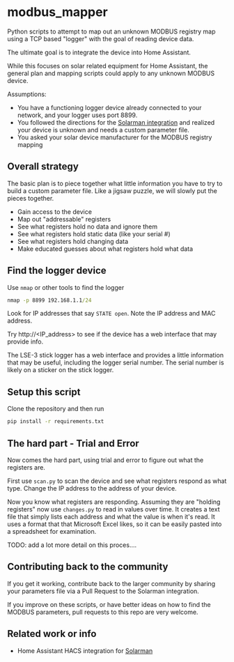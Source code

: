 # modbus_mapper
Python scripts to attempt to map out an unknown MODBUS registry map using a TCP based "logger" with the goal of reading device data.

The ultimate goal is to integrate the device into Home Assistant.

While this focuses on solar related equipment for Home Assistant, the general plan and mapping scripts could apply to any unknown MODBUS device.

Assumptions:
- You have a functioning logger device already connected to your network, and your logger uses port 8899.
- You followed the directions for the [Solarman integration](https://github.com/StephanJoubert/home_assistant_solarman/) and realized your device is unknown and needs a custom parameter file.
- You asked your solar device manufacturer for the MODBUS registry mapping

## Overall strategy
The basic plan is to piece together what little information you have to try to build a custom parameter file.  Like a jigsaw puzzle, we will slowly put the pieces together.

- Gain access to the device
- Map out "addressable" registers
- See what registers hold no data and ignore them
- See what registers hold static data (like your serial #)
- See what registers hold changing data
- Make educated guesses about what registers hold what data

## Find the logger device


Use `nmap` or other tools to find the logger

```cmd
nmap -p 8899 192.168.1.1/24
```
Look for IP addresses that say `STATE open`.  Note the IP address and MAC address.

Try http://<IP_address> to see if the device has a web interface that may provide info.

The LSE-3 stick logger has a web interface and provides a little information that may be useful, including the logger serial number.  The serial number is likely on a sticker on the stick logger.

## Setup this script

Clone the repository and then run
```cmd
pip install -r requirements.txt
```

## The hard part - Trial and Error
Now comes the hard part, using trial and error to figure out what the registers are.

First use `scan.py` to scan the device and see what registers respond as what type.  Change the IP address to the address of your device.

Now you know what registers are responding.  Assuming they are "holding registers" now use `changes.py` to read in values over time.  It creates a text file that simply lists each address and what the value is when it's read.  It uses a format that that Microsoft Excel likes, so it can be easily pasted into a spreadsheet for examination.

TODO: add a lot more detail on this proces....

## Contributing back to the community
If you get it working, contribute back to the larger community by sharing your parameters file via a Pull Request to the Solarman integration.

If you improve on these scripts, or have better ideas on how to find the MODBUS parameters, pull requests to this repo are very welcome.

## Related work or info
- Home Assistant HACS integration for [Solarman](https://github.com/StephanJoubert/home_assistant_solarman/)

